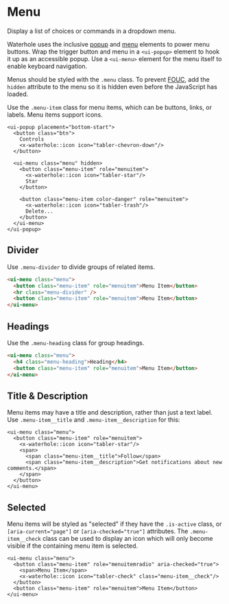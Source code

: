 # Menu

Display a list of choices or commands in a dropdown menu.

Waterhole uses the inclusive [popup](https://github.com/tobyzerner/inclusive-elements/tree/master/src/popup) and [menu](https://github.com/tobyzerner/inclusive-elements/tree/master/src/menu) elements to power menu buttons. Wrap the trigger button and menu in a `<ui-popup>` element to hook it up as an accessible popup. Use a `<ui-menu>` element for the menu itself to enable keyboard navigation.

Menus should be styled with the `.menu` class. To prevent [FOUC](https://en.wikipedia.org/wiki/Flash_of_unstyled_content), add the `hidden` attribute to the menu so it is hidden even before the JavaScript has loaded.

Use the `.menu-item` class for menu items, which can be buttons, links, or labels. Menu items support icons.

```blade render
<ui-popup placement="bottom-start">
  <button class="btn">
    Controls
    <x-waterhole::icon icon="tabler-chevron-down"/>
  </button>

  <ui-menu class="menu" hidden>
    <button class="menu-item" role="menuitem">
      <x-waterhole::icon icon="tabler-star"/>
      Star
    </button>

    <button class="menu-item color-danger" role="menuitem">
      <x-waterhole::icon icon="tabler-trash"/>
      Delete...
    </button>
  </ui-menu>
</ui-popup>
```

## Divider

Use `.menu-divider` to divide groups of related items.

```html render
<ui-menu class="menu">
  <button class="menu-item" role="menuitem">Menu Item</button>
  <hr class="menu-divider" />
  <button class="menu-item" role="menuitem">Menu Item</button>
</ui-menu>
```

## Headings

Use the `.menu-heading` class for group headings.

```html render
<ui-menu class="menu">
  <h4 class="menu-heading">Heading</h4>
  <button class="menu-item" role="menuitem">Menu Item</button>
</ui-menu>
```

## Title & Description

Menu items may have a title and description, rather than just a text label. Use `.menu-item__title` and `.menu-item__description` for this:

```blade render
<ui-menu class="menu">
  <button class="menu-item" role="menuitem">
    <x-waterhole::icon icon="tabler-star"/>
    <span>
      <span class="menu-item__title">Follow</span>
      <span class="menu-item__description">Get notifications about new comments.</span>
    </span>
  </button>
</ui-menu>
```

## Selected

Menu items will be styled as "selected" if they have the `.is-active` class, or `[aria-current="page"]` or `[aria-checked="true"]` attributes. The `.menu-item__check` class can be used to display an icon which will only become visible if the containing menu item is selected.

```blade render
<ui-menu class="menu">
  <button class="menu-item" role="menuitemradio" aria-checked="true">
    <span>Menu Item</span>
    <x-waterhole::icon icon="tabler-check" class="menu-item__check"/>
  </button>
  <button class="menu-item" role="menuitem">Menu Item</button>
</ui-menu>
```
